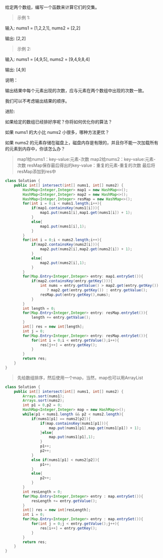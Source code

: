 给定两个数组，编写一个函数来计算它们的交集。

>示例 1:

输入: nums1 = [1,2,2,1], nums2 = [2,2]

输出: [2,2]

>示例 2:

输入: nums1 = [4,9,5], nums2 = [9,4,9,8,4]

输出: [4,9]

说明：

输出结果中每个元素出现的次数，应与元素在两个数组中出现的次数一致。

我们可以不考虑输出结果的顺序。

进阶:

如果给定的数组已经排好序呢？你将如何优化你的算法？

如果 nums1 的大小比 nums2 小很多，哪种方法更优？

如果 nums2 的元素存储在磁盘上，磁盘内存是有限的，并且你不能一次加载所有的元素到内存中，你该怎么办？


>map1给nums1：key-value:元素-次数
>map2给nums2：key-value:元素-次数
>resMap保存最后得出的key-value：重复的元素-重复的次数
>最后将resMap添加到res中
```java
class Solution {
    public int[] intersect(int[] nums1, int[] nums2) {
        HashMap<Integer,Integer> map1 = new HashMap<>();
        HashMap<Integer,Integer> map2 = new HashMap<>();
        HashMap<Integer,Integer> resMap = new HashMap<>();
        for(int i = 0;i < nums1.length;i++){
            if(map1.containsKey(nums1[i])){
                map1.put(nums1[i],map1.get(nums1[i]) + 1);
            }
            else{
                map1.put(nums1[i],1);
            }
        }
        for(int i = 0;i < nums2.length;i++){
            if(map2.containsKey(nums2[i])){
                map2.put(nums2[i],map2.get(nums2[i]) + 1);
            }
            else{
                map2.put(nums2[i],1);
            }
        }
        for(Map.Entry<Integer,Integer> entry: map1.entrySet()){
            if(map2.containsKey(entry.getKey())){
                int nums = entry.getValue() > map2.get(entry.getKey()) 
                   ? map2.get(entry.getKey()) : entry.getValue();
                resMap.put(entry.getKey(),nums);
            }
        }
        int length = 0;
        for(Map.Entry<Integer,Integer> entry: resMap.entrySet()){
            length += entry.getValue();
        }
        int[] res = new int[length];
        int j = 0;
        for(Map.Entry<Integer,Integer> entry: resMap.entrySet()){
            for(int i = 0;i < entry.getValue();i++){
                res[j++] = entry.getKey();
            }
        }
        return res;
    }
}
```
>先给数组排序，然后使用一个map，当然，map也可以用ArrayList
```java
class Solution {
    public int[] intersect(int[] nums1, int[] nums2) {
        Arrays.sort(nums1);
        Arrays.sort(nums2);
        int p1 = 0,p2 = 0;
        HashMap<Integer,Integer> map = new HashMap<>();
        while(p1 < nums1.length && p2 < nums2.length){
            if(nums1[p1] == nums2[p2]){
                if(map.containsKey(nums1[p1])){
                    map.put(nums1[p1],map.get(nums1[p1]) + 1);
                }else{
                    map.put(nums1[p1],1);
                }
                p1++;
                p2++;
            }
            else if(nums1[p1] < nums2[p2]){
                p1++;
            }
            else{
                p2++;
            }
        }
        int resLength = 0;
        for(Map.Entry<Integer,Integer> entry : map.entrySet()){
            resLength += entry.getValue();
        }
        int[] res = new int[resLength];
        int i = 0;
        for(Map.Entry<Integer,Integer> entry : map.entrySet()){
            for(int j = 0;j < entry.getValue();j++){
                res[i++] = entry.getKey();
            }
        }
        return res;
    }
}
```
